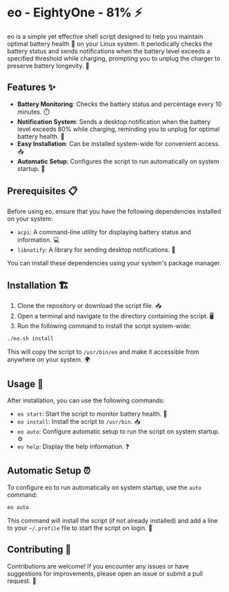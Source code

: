 # eo - EightyOne - 81% ⚡️

eo is a simple yet effective shell script designed to help you maintain optimal battery health 🔋 on your Linux system. It periodically checks the battery status and sends notifications when the battery level exceeds a specified threshold while charging, prompting you to unplug the charger to preserve battery longevity. 🔌

## Features ✨

- **Battery Monitoring**: Checks the battery status and percentage every 10 minutes. ⏱️
- **Notification System**: Sends a desktop notification when the battery level exceeds 80% while charging, reminding you to unplug for optimal battery health. 🔔
- **Easy Installation**: Can be installed system-wide for convenient access. 📥
- **Automatic Setup**: Configures the script to run automatically on system startup. 🚀

## Prerequisites 📋

Before using eo, ensure that you have the following dependencies installed on your system:

- `acpi`: A command-line utility for displaying battery status and information. 💻
- `libnotify`: A library for sending desktop notifications. 💬

You can install these dependencies using your system's package manager.

## Installation 🏗️

1. Clone the repository or download the script file. 📥
2. Open a terminal and navigate to the directory containing the script. 🖥️
3. Run the following command to install the script system-wide:

```bash
./eo.sh install
```

This will copy the script to `/usr/bin/eo` and make it accessible from anywhere on your system. 🌍

## Usage 🚀

After installation, you can use the following commands:

- `eo start`: Start the script to monitor battery health. 🔋
- `eo install`: Install the script to `/usr/bin`. 📥
- `eo auto`: Configure automatic setup to run the script on system startup. ⚙️
- `eo help`: Display the help information. ❓

## Automatic Setup ⏰

To configure eo to run automatically on system startup, use the `auto` command:

```bash
eo auto
```

This command will install the script (if not already installed) and add a line to your `~/.profile` file to start the script on login. 🔑

## Contributing 🤝

Contributions are welcome! If you encounter any issues or have suggestions for improvements, please open an issue or submit a pull request. 📣
